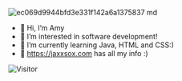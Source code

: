 ![ec069d9944bfd3e331f142a6a1375837 md](https://user-images.githubusercontent.com/114475454/216048364-c8863383-4b63-42af-a9d4-b1da5c38977c.gif)

- 👋 Hi, I’m Amy
- 👀 I’m interested in software development! 
- 🌱 I’m currently learning Java, HTML and CSS:)
- 💞️ https://jaxxsox.com has all my info :) 

![Visitor](https://visitor-badge.laobi.icu/badge?page_id=Amyol04.School-work)
